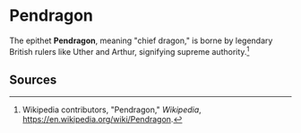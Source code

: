 # Pendragon

The epithet **Pendragon**, meaning "chief dragon," is borne by legendary British rulers like Uther and Arthur, signifying supreme authority.[^1]

## Sources
[^1]: Wikipedia contributors, "Pendragon," *Wikipedia*, <https://en.wikipedia.org/wiki/Pendragon>.
